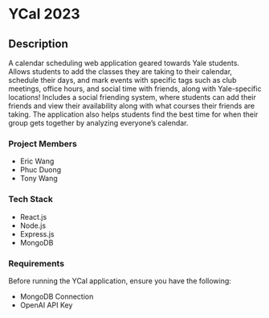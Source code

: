 # YCal 2023

## Description
A calendar scheduling web application geared towards Yale students. Allows students to add the classes they are taking to their calendar, schedule their days, and mark events with specific tags such as club meetings, office hours, and social time with friends, along with Yale-specific locations! Includes a social friending system, where students can add their friends and view their availability along with what courses their friends are taking. The application also helps students find the best time for when their group gets together by analyzing everyone’s calendar. 

### Project Members
- Eric Wang
- Phuc Duong
- Tony Wang

### Tech Stack
- React.js
- Node.js
- Express.js
- MongoDB

### Requirements
Before running the YCal application, ensure you have the following:

- MongoDB Connection
- OpenAI API Key

